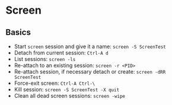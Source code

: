 # Screen

## Basics

- Start `screen` session and give it a name: `screen -S ScreenTest`
- Detach from current session: `Ctrl-A d`
- List sessions: `screen -ls`
- Re-attach to an existing session: `screen -r <PID>`
- Re-attach session, if necessary detach or create: `screen -dRR ScreenTest`
- Force-exit screen: `Ctrl-A Ctrl-\`
- Kill session: `screen -S ScreenTest -X quit`
- Clean all dead screen sessions: `screen -wipe`
